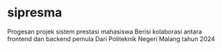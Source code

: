 # sipresma
Progesan projek sistem prestasi mahasiswa
Berisi kolaborasi antara frontend dan backend pemula
Dari Politeknik Negeri Malang tahun 2024
